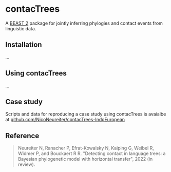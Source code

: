 # contacTrees
A [BEAST 2](http://beast2.org/) package for jointly inferring phylogies and contact events from linguistic data.

## Installation
...

## Using contacTrees
...

## Case study
Scripts and data for reproducing a case study using contacTrees is avaialbe at [github.com/NicoNeureiter/contacTrees-IndoEuropean](https://github.com/NicoNeureiter/contacTrees-IndoEuropean)

## Reference
> Neureiter N, Ranacher P, Efrat-Kowalsky N, Kaiping G, Weibel R, Widmer P, and Bouckaert R R. "Detecting contact in language trees: a Bayesian phylogenetic model with horizontal transfer", 2022 (in review).
